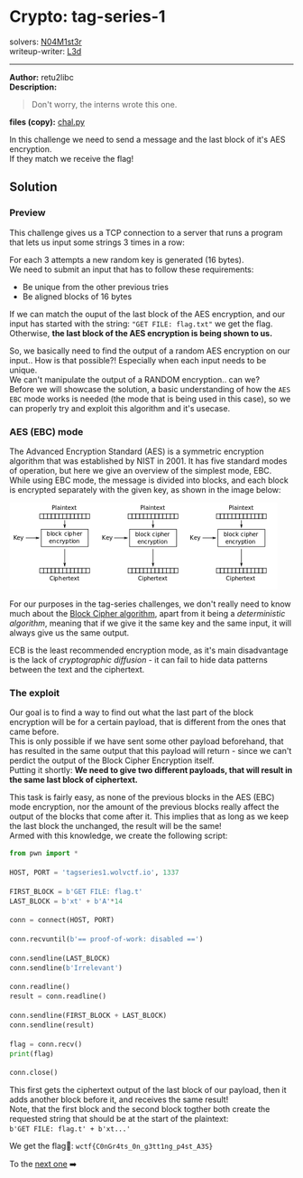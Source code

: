 
# Crypto: tag-series-1
solvers: [N04M1st3r](https://github.com/N04M1st3r)  
writeup-writer: [L3d](https://github.com/imL3d)   
___
**Author:** retu2libc  
**Description:**
> Don't worry, the interns wrote this one.  

**files (copy):** [chal.py](files/chal.py)  

In this challenge we need to send a message and the last block of it's AES encryption.  
If they match we receive the flag!  

## Solution

### Preview

This challenge gives us a TCP connection to a server that runs a program that lets us input some strings 3 times in a row:  
  
For each 3 attempts a new random key is generated (16 bytes).  
We need to submit an input that has to follow these requirements:  
- Be unique from the other previous tries
- Be aligned blocks of 16 bytes
  
If we can match the ouput of the last block of the AES encryption, and our input has started with the string: `"GET FILE: flag.txt"` we get the flag. Otherwise, **the last block of the AES encryption is being shown to us.**  

So, we basically need to find the output of a random AES encryption on our input.. How is that possible?! Especially when each input needs to be unique.  
We can't manipulate the output of a RANDOM encryption.. can we?  
Before we will showcase the solution, a basic understanding of how the `AES EBC` mode works is needed (the mode that is being used in this case), so we can properly try and exploit this algorithm and it's usecase.  
 
### AES (EBC) mode

The Advanced Encryption Standard (AES) is a symmetric encryption algorithm that was established by NIST in 2001. It has five standard modes of operation, but here we give an overview of the simplest mode, EBC.  
While using EBC mode, the message is divided into blocks, and each block is encrypted separately with the given key, as shown in the image below:  

![EBC Encryption](_images/ecb.png)  

For our purposes in the tag-series challenges, we don't really need to know much about the [Block Cipher algorithm](https://en.wikipedia.org/wiki/Block_cipher), apart from it being a *deterministic algorithm*, meaning that if we give it the same key and the same input, it will always give us the same output.  
  
ECB is the least recommended encryption mode, as it's main disadvantage is the lack of *cryptographic diffusion* - it can fail to hide data patterns between the text and the ciphertext.

### The exploit

Our goal is to find a way to find out what the last part of the block encryption will be for a certain payload, that is different from the ones that came before.  
This is only possible if we have sent some other payload beforehand, that has resulted in the same output that this payload will return - since we can't perdict the output of the Block Cipher Encryption itself.  
Putting it shortly: **We need to give two different payloads, that will result in the same last block of ciphertext.**
  
This task is fairly easy, as none of the previous blocks in the AES (EBC) mode encryption, nor the amount of the previous blocks really affect the output of the blocks that come after it. This implies that as long as we keep the last block the unchanged, the result will be the same!  
Armed with this knowledge, we create the following script:  
```python
from pwn import *

HOST, PORT = 'tagseries1.wolvctf.io', 1337

FIRST_BLOCK = b'GET FILE: flag.t'
LAST_BLOCK = b'xt' + b'A'*14

conn = connect(HOST, PORT)

conn.recvuntil(b'== proof-of-work: disabled ==')

conn.sendline(LAST_BLOCK)
conn.sendline(b'Irrelevant')

conn.readline()
result = conn.readline()

conn.sendline(FIRST_BLOCK + LAST_BLOCK)
conn.sendline(result)

flag = conn.recv()
print(flag)

conn.close()
```  

This first gets the ciphertext output of the last block of our payload, then it adds another block before it, and receives the same result!  
Note, that the first block and the second block togther both create the requested string that should be at the start of the plaintext:  
`b'GET FILE: flag.t' + b'xt...'`
  
We get the flag🚩: `wctf{C0nGr4ts_0n_g3tt1ng_p4st_A3S}`  
  
To the [next one](https://github.com/C0d3-Bre4k3rs/WolvCTF2024-Writeups/tree/main/tag-series-2) ➡️
